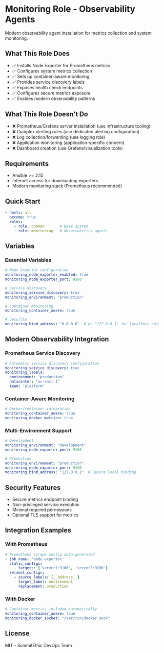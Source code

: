 # Monitoring Role - Observability Agents

Modern observability agent installation for metrics collection and system monitoring.

## What This Role Does

- ✅ Installs Node Exporter for Prometheus metrics
- ✅ Configures system metrics collection
- ✅ Sets up container-aware monitoring
- ✅ Provides service discovery labels
- ✅ Exposes health check endpoints
- ✅ Configures secure metrics exposure
- ✅ Enables modern observability patterns

## What This Role Doesn't Do

- ❌ Prometheus/Grafana server installation (use infrastructure tooling)
- ❌ Complex alerting rules (use dedicated alerting configuration)
- ❌ Log collection/forwarding (use logging role)
- ❌ Application monitoring (application-specific concern)
- ❌ Dashboard creation (use Grafana/visualization tools)

## Requirements

- Ansible >= 2.15
- Internet access for downloading exporters
- Modern monitoring stack (Prometheus recommended)

## Quick Start

```yaml
- hosts: all
  become: true
  roles:
    - role: common       # Base system
    - role: monitoring   # Observability agents
```

## Variables

### Essential Variables

```yaml
# Node Exporter configuration
monitoring_node_exporter_enabled: true
monitoring_node_exporter_port: 9100

# Service discovery
monitoring_service_discovery: true
monitoring_environment: "production"

# Container monitoring
monitoring_container_aware: true

# Security
monitoring_bind_address: "0.0.0.0"  # or "127.0.0.1" for localhost only
```

## Modern Observability Integration

### Prometheus Service Discovery

```yaml
# Automatic service discovery configuration
monitoring_service_discovery: true
monitoring_labels:
  environment: "production"
  datacenter: "us-east-1"
  team: "platform"
```

### Container-Aware Monitoring

```yaml
# Docker/container integration
monitoring_container_aware: true
monitoring_docker_metrics: true
```

### Multi-Environment Support

```yaml
# Development
monitoring_environment: "development"
monitoring_node_exporter_port: 9100

# Production  
monitoring_environment: "production"
monitoring_node_exporter_port: 9100
monitoring_bind_address: "127.0.0.1"  # Secure local binding
```

## Security Features

- Secure metrics endpoint binding
- Non-privileged service execution
- Minimal required permissions
- Optional TLS support for metrics

## Integration Examples

### With Prometheus

```yaml
# Prometheus scrape config auto-generated
- job_name: 'node-exporter'
  static_configs:
    - targets: ['server1:9100', 'server2:9100']
  relabel_configs:
    - source_labels: [__address__]
      target_label: environment
      replacement: production
```

### With Docker

```yaml
# Container metrics included automatically
monitoring_container_aware: true
monitoring_docker_socket: "/var/run/docker.sock"
```

## License

MIT - SummitEthic DevOps Team
